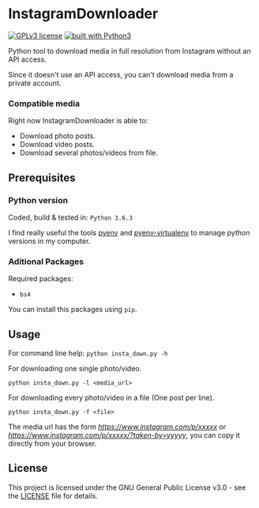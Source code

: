 # InstagramDownloader
[![GPLv3 license](https://img.shields.io/badge/license-GPLv3-blue.svg)](LICENSE)
[![built with Python3](https://img.shields.io/badge/built%20with-Python3-red.svg)](https://www.python.org/)

Python tool to download media in full resolution from Instagram without an API access.

Since it doesn't use an API access, you can't download media from a private account.
### Compatible media
Right now InstagramDownloader is able to:

* Download photo posts.
* Download video posts.
* Download several photos/videos from file.

## Prerequisites
### Python version
Coded, build & tested in: `Python 3.6.3`
 
 I find really useful the tools [pyenv](https://github.com/pyenv/pyenv) and [pyenv-virtualenv](https://github.com/pyenv/pyenv-virtualenv) to manage python versions in my computer.

### Aditional Packages

Required packages:

- `bs4`

You can install this packages using `pip`.

## Usage

For command line help: `python insta_down.py -h`

For downloading one single photo/video.

`python insta_down.py -l <media_url>`

For downloading every photo/video in a file (One post per line).

`python insta_down.py -f <file>`

The media url has the form *https://www.instagram.com/p/xxxxx* or *https://www.instagram.com/p/xxxxx/?taken-by=yyyyy*, you can copy it directly from your browser. 

## License
This project is licensed under the GNU General Public License v3.0 - see the [LICENSE](LICENSE) file for details.
